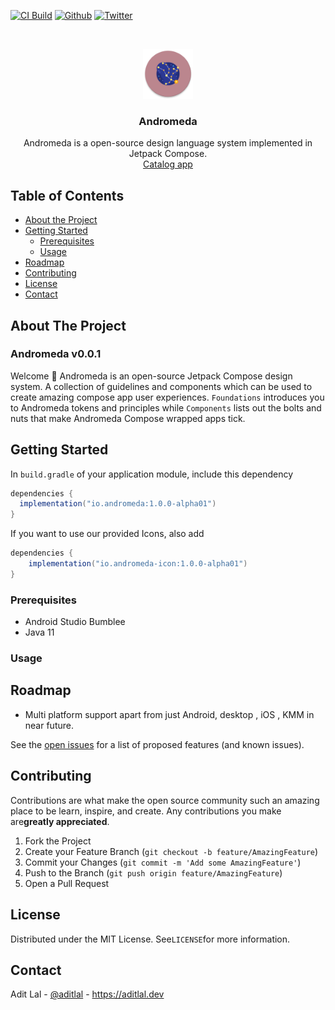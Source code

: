 [![CI Build](https://img.shields.io/github/workflow/status/aldefy/Andromeda/Build/main)](https://github.com/aldefy/Andromeda/actions/workflows/build.yml)
[![Github](https://img.shields.io/github/followers/aldefy?label=Follow&style=social)](https://github.com/aldefy)
[![Twitter](https://img.shields.io/twitter/follow/aditlal?label=Follow&style=social)](https://twitter.com/aditlal)

<!-- PROJECT LOGO -->
<br />
<p align="center">
  <a href="Repo">
    <img src="images/logo.png" alt="Logo" width="80" height="80">
  </a>
  <h3 align="center">Andromeda</h3>

  <p align="center">
    Andromeda is a open-source design language system implemented in Jetpack Compose.
    <br />
    <a href="/releases/">Catalog app</a>
  </p>
</p>

<!-- TABLE OF CONTENTS -->
## Table of Contents

* [About the Project](#about-the-project)
* [Getting Started](#getting-started)
  * [Prerequisites](#prerequisites)
  * [Usage](#usage)
* [Roadmap](#roadmap)
* [Contributing](#contributing)
* [License](#license)
* [Contact](#contact)

<!-- ABOUT THE PROJECT -->
## About The Project

### Andromeda v0.0.1
Welcome 👋 Andromeda is an open-source Jetpack Compose design system. A collection of guidelines and components which can be used to create amazing compose app user experiences. `Foundations` introduces you to Andromeda tokens and principles while `Components` lists out the bolts and nuts that make Andromeda Compose wrapped apps tick.

<!-- GETTING STARTED -->
## Getting Started

In `build.gradle` of your application module, include this dependency

```gradle
dependencies {
  implementation("io.andromeda:1.0.0-alpha01")
}
```

If you want to use our provided Icons, also add

```gradle
dependencies {
    implementation("io.andromeda-icon:1.0.0-alpha01")
}
```

### Prerequisites
- Android Studio Bumblee
- Java 11

### Usage

<!-- ROADMAP -->
## Roadmap
- Multi platform support apart from just Android, desktop , iOS , KMM in near future.

See the [open issues](/Issues.md) for a list of proposed features (and known issues).

<!-- CONTRIBUTING -->
## Contributing

Contributions are what make the open source community such an amazing place to be learn, inspire, and create. Any contributions you make are**greatly appreciated**.


1. Fork the Project
2. Create your Feature Branch (`git checkout -b feature/AmazingFeature`)
3. Commit your Changes (`git commit -m 'Add some AmazingFeature'`)
4. Push to the Branch (`git push origin feature/AmazingFeature`)
5. Open a Pull Request

<!-- LICENSE -->
## License

Distributed under the MIT License. See`LICENSE`for more information.

<!-- CONTACT -->
## Contact

Adit Lal - [@aditlal](https://twitter.com/aditlal) - https://aditlal.dev

<!-- MARKDOWN LINKS & IMAGES -->
<!-- https://www.markdownguide.org/basic-syntax/#reference-style-links -->
[contributors-shield]: https://img.shields.io/github/contributors/confluxtoo/loanbook-app.svg?style=flat-square
[contributors-url]: https://github.com/confluxtoo/loanbook-app/graphs/contributors
[forks-shield]: https://img.shields.io/github/forks/confluxtoo/loanbook-app.svg?style=flat-square
[forks-url]: https://github.com/confluxtoo/loanbook-app/network/members
[stars-shield]: https://img.shields.io/github/stars/confluxtoo/loanbook-app.svg?style=flat-square
[stars-url]: https://github.com/confluxtoo/loanbook-app/stargazers
[issues-shield]: https://img.shields.io/github/issues/confluxtoo/loanbook-app.svg?style=flat-square
[issues-url]: https://github.com/confluxtoo/loanbook-app/issues
[license-shield]: https://img.shields.io/github/license/confluxtoo/loanbook-app.svg?style=flat-square
[license-url]: https://github.com/confluxtoo/loanbook-app/blob/master/LICENSE.txt
[linkedin-shield]: https://img.shields.io/badge/-LinkedIn-black.svg?style=flat-square&logo=linkedin&colorB=555
[linkedin-url]: https://linkedin.com/in/aditlal
